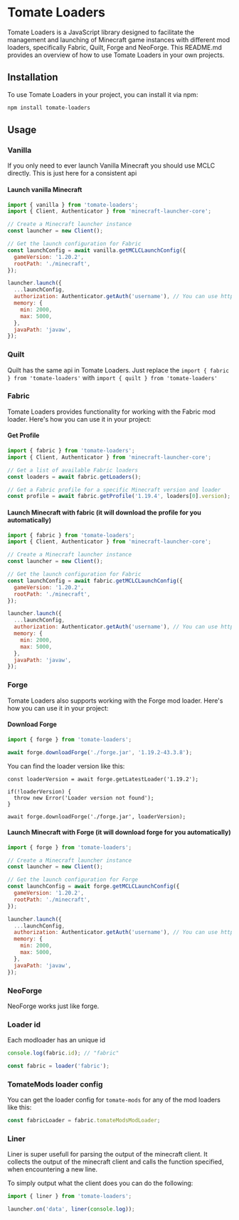 # Tomate Loaders

Tomate Loaders is a JavaScript library designed to facilitate the management and launching of Minecraft game instances with different mod loaders, specifically Fabric, Quilt, Forge and NeoForge. This README.md provides an overview of how to use Tomate Loaders in your own projects.

## Installation

To use Tomate Loaders in your project, you can install it via npm:

```bash
npm install tomate-loaders
```

## Usage


### Vanilla
If you only need to ever launch Vanilla Minecraft you should use MCLC directly. This is just here for a consistent api

#### Launch vanilla Minecraft
```javascript
import { vanilla } from 'tomate-loaders';
import { Client, Authenticator } from 'minecraft-launcher-core';

// Create a Minecraft launcher instance
const launcher = new Client();

// Get the launch configuration for Fabric
const launchConfig = await vanilla.getMCLCLaunchConfig({
  gameVersion: '1.20.2',
  rootPath: './minecraft',
});

launcher.launch({
  ...launchConfig,
  authorization: Authenticator.getAuth('username'), // You can use https://www.npmjs.com/package/msmc for microsoft auth
  memory: {
    min: 2000,
    max: 5000,
  },
  javaPath: 'javaw',
});
```

### Quilt
Quilt has the same api in Tomate Loaders. Just replace the `import { fabric } from 'tomate-loaders'` with `import { quilt } from 'tomate-loaders'`

### Fabric
Tomate Loaders provides functionality for working with the Fabric mod loader. Here's how you can use it in your project:

#### Get Profile
```javascript
import { fabric } from 'tomate-loaders';
import { Client, Authenticator } from 'minecraft-launcher-core';

// Get a list of available Fabric loaders
const loaders = await fabric.getLoaders();

// Get a Fabric profile for a specific Minecraft version and loader
const profile = await fabric.getProfile('1.19.4', loaders[0].version);
```

#### Launch Minecraft with fabric (it will download the profile for you automatically)
```javascript
import { fabric } from 'tomate-loaders';
import { Client, Authenticator } from 'minecraft-launcher-core';

// Create a Minecraft launcher instance
const launcher = new Client();

// Get the launch configuration for Fabric
const launchConfig = await fabric.getMCLCLaunchConfig({
  gameVersion: '1.20.2',
  rootPath: './minecraft',
});

launcher.launch({
  ...launchConfig,
  authorization: Authenticator.getAuth('username'), // You can use https://www.npmjs.com/package/msmc for microsoft auth
  memory: {
    min: 2000,
    max: 5000,
  },
  javaPath: 'javaw',
});
```

### Forge
Tomate Loaders also supports working with the Forge mod loader. Here's how you can use it in your project:

#### Download Forge
```javascript
import { forge } from 'tomate-loaders';

await forge.downloadForge('./forge.jar', '1.19.2-43.3.8');
```

You can find the loader version like this:
```TS
const loaderVersion = await forge.getLatestLoader('1.19.2');

if(!loaderVersion) {
  throw new Error('Loader version not found');
}

await forge.downloadForge('./forge.jar', loaderVersion);
```

#### Launch Minecraft with Forge (it will download forge for you automatically)
```javascript
import { forge } from 'tomate-loaders';

// Create a Minecraft launcher instance
const launcher = new Client();

// Get the launch configuration for Forge
const launchConfig = await forge.getMCLCLaunchConfig({
  gameVersion: '1.20.2',
  rootPath: './minecraft',
});

launcher.launch({
  ...launchConfig,
  authorization: Authenticator.getAuth('username'), // You can use https://www.npmjs.com/package/msmc for microsoft auth
  memory: {
    min: 2000,
    max: 5000,
  },
  javaPath: 'javaw',
});
```

### NeoForge
NeoForge works just like forge.

### Loader id
Each modloader has an unique id
```javascript
console.log(fabric.id); // "fabric"
```

```javascript
const fabric = loader('fabric');
```

### TomateMods loader config
You can get the loader config for `tomate-mods` for any of the mod loaders like this:
```javascript
const fabricLoader = fabric.tomateModsModLoader;
```

### Liner
Liner is super usefull for parsing the output of the minecraft client. It collects the output of the minecraft client and calls the function specified, when encountering a new line.

To simply output what the client does you can do the following:
```javascript
import { liner } from 'tomate-loaders';

launcher.on('data', liner(console.log));
```

